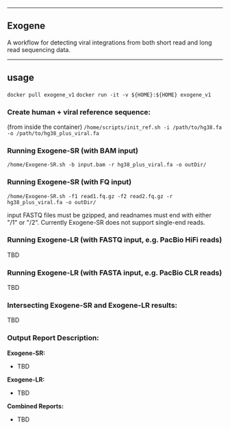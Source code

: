 ----
## Exogene

A workflow for detecting viral integrations from both short read and long read sequencing data.

----
## usage
`docker pull exogene_v1`
`docker run -it -v ${HOME}:${HOME} exogene_v1`

### Create human + viral reference sequence:

(from inside the container)
`/home/scripts/init_ref.sh -i /path/to/hg38.fa -o /path/to/hg38_plus_viral.fa`

### Running Exogene-SR (with BAM input)

`/home/Exogene-SR.sh -b input.bam -r hg38_plus_viral.fa -o outDir/`

### Running Exogene-SR (with FQ input)

`/home/Exogene-SR.sh -f1 read1.fq.gz -f2 read2.fq.gz -r hg38_plus_viral.fa -o outDir/`

input FASTQ files must be gzipped, and readnames must end with either "/1" or "/2". Currently Exogene-SR does not support single-end reads.

### Running Exogene-LR (with FASTQ input, e.g. PacBio HiFi reads)

TBD

### Running Exogene-LR (with FASTA input, e.g. PacBio CLR reads)

TBD

### Intersecting Exogene-SR and Exogene-LR results:

TBD

### Output Report Description:

**Exogene-SR:**

* TBD

**Exogene-LR:**

* TBD

**Combined Reports:**

* TBD
